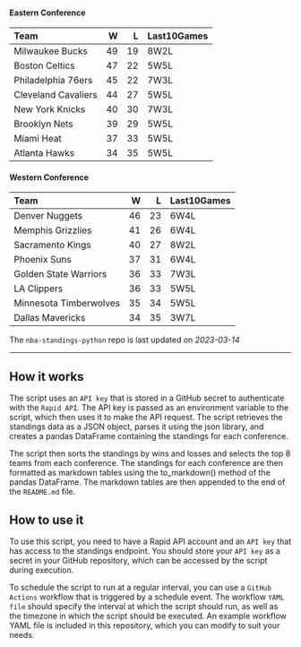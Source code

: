#### Eastern Conference

| Team                |   W |   L | Last10Games   |
|:--------------------|----:|----:|:--------------|
| Milwaukee Bucks     |  49 |  19 | 8W2L          |
| Boston Celtics      |  47 |  22 | 5W5L          |
| Philadelphia 76ers  |  45 |  22 | 7W3L          |
| Cleveland Cavaliers |  44 |  27 | 5W5L          |
| New York Knicks     |  40 |  30 | 7W3L          |
| Brooklyn Nets       |  39 |  29 | 5W5L          |
| Miami Heat          |  37 |  33 | 5W5L          |
| Atlanta Hawks       |  34 |  35 | 5W5L          |

#### Western Conference

| Team                   |   W |   L | Last10Games   |
|:-----------------------|----:|----:|:--------------|
| Denver Nuggets         |  46 |  23 | 6W4L          |
| Memphis Grizzlies      |  41 |  26 | 6W4L          |
| Sacramento Kings       |  40 |  27 | 8W2L          |
| Phoenix Suns           |  37 |  31 | 6W4L          |
| Golden State Warriors  |  36 |  33 | 7W3L          |
| LA Clippers            |  36 |  33 | 5W5L          |
| Minnesota Timberwolves |  35 |  34 | 5W5L          |
| Dallas Mavericks       |  34 |  35 | 3W7L          |

The `nba-standings-python` repo is last updated on *2023-03-14*

---

## How it works
The script uses an `API key` that is stored in a GitHub secret to authenticate with the `Rapid API`. The API key is passed as an environment variable to the script, which then uses it to make the API request. The script retrieves the standings data as a JSON object, parses it using the json library, and creates a pandas DataFrame containing the standings for each conference.

The script then sorts the standings by wins and losses and selects the top 8 teams from each conference. The standings for each conference are then formatted as markdown tables using the to_markdown() method of the pandas DataFrame. The markdown tables are then appended to the end of the `README.md` file.

## How to use it
To use this script, you need to have a Rapid API account and an `API key` that has access to the standings endpoint. You should store your `API key` as a secret in your GitHub repository, which can be accessed by the script during execution.

To schedule the script to run at a regular interval, you can use a `GitHub Actions` workflow that is triggered by a schedule event. The workflow `YAML file` should specify the interval at which the script should run, as well as the timezone in which the script should be executed. An example workflow YAML file is included in this repository, which you can modify to suit your needs.
